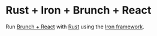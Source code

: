 # Rust + Iron + Brunch + React

Run [Brunch + React](https://github.com/brunch/with-react) with [Rust](https://www.rust-lang.org/) using the [Iron framework](http://ironframework.io/).
